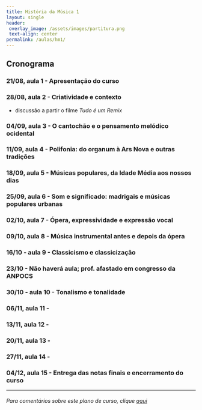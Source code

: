 ```yaml
---
title: História da Música 1
layout: single
header:
 overlay_image: /assets/images/partitura.png
 text-align: center
permalink: /aulas/hm1/
---
```


## Cronograma

### 21/08, aula 1 - Apresentação do curso

### 28/08, aula 2 - Criatividade e contexto
- discussão a partir o filme *Tudo é um Remix*

### 04/09, aula 3 - O cantochão e o pensamento melódico ocidental

### 11/09, aula 4 - Polifonia: do organum à Ars Nova e outras tradições 

### 18/09, aula 5 - Músicas populares, da Idade Média aos nossos dias

### 25/09, aula 6 - Som e significado: madrigais e músicas populares urbanas

### 02/10, aula 7 - Ópera, expressividade e expressão vocal

### 09/10, aula 8 - Música instrumental antes e depois da ópera

### 16/10 - aula 9 - Classicismo e classicização

### 23/10 - Não haverá aula; prof. afastado em congresso da ANPOCS

### 30/10 - aula 10 - Tonalismo e tonalidade

### 06/11, aula 11 - 

### 13/11, aula 12 - 

### 20/11, aula 13 - 

### 27/11, aula 14 - 

### 04/12, aula 15 - Entrega das notas finais e encerramento do curso

---
###### Para comentários sobre este plano de curso, clique [aqui](https://github.com/fredmbarros/planosDeCurso)